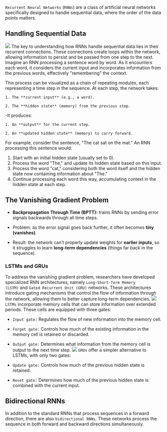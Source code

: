 `Recurrent Neural Networks` (`RNNs`) are a class of artificial neural networks specifically designed to handle sequential data, where the order of the data points matters.
## Handling Sequential Data
![](Pasted%20image%2020250821092151.png)
The key to understanding how RNNs handle sequential data lies in their recurrent connections. These connections create loops within the network, allowing information to persist and be passed from one step to the next. Imagine an RNN processing a sentence word by word. As it encounters each word, it considers the current input and incorporates information from the previous words, effectively "remembering" the context.

This process can be visualized as a chain of repeating modules, each representing a time step in the sequence. At each step, the network takes:
    
    1. The **current input** (e.g., a word).
        
    2. The **hidden state** (memory) from the previous step.
        
-It produces:
    
    1. An **output** for the current step.
        
    2. An **updated hidden state** (memory) to carry forward.

For example, consider the sentence, "The cat sat on the mat." An RNN processing this sentence would:

1. Start with an initial hidden state (usually set to 0).
2. Process the word "The," and update its hidden state based on this input.
3. Process the word "cat," considering both the word itself and the hidden state now containing information about "The."
4. Continue processing each word this way, accumulating context in the hidden state at each step.

## The Vanishing Gradient Problem
- **Backpropagation Through Time (BPTT):** trains RNNs by sending error signals backwards through all time steps.
    
- Problem: as the error signal goes back further, it often becomes **tiny (vanishes)**.
    
- Result: the network can’t properly update weights for **earlier inputs**, so it struggles to learn **long-term dependencies** (things far back in the sequence).
### LSTMs and GRUs
To address the vanishing gradient problem, researchers have developed specialized RNN architectures, namely `Long-Short-Term Memory (LSTM)` and `Gated Recurrent Unit (GRU)` networks. These architectures introduce gating mechanisms that control the flow of information through the network, allowing them to better capture long-term dependencies.
![](Pasted%20image%2020250821092544.png)
`LSTMs` incorporate memory cells that can store information over extended periods. These cells are equipped with three gates:

- `Input gate:` Regulates the flow of new information into the memory cell.
- `Forget gate:` Controls how much of the existing information in the memory cell is retained or discarded.
- `Output gate:` Determines what information from the memory cell is output to the next time step.
![](Pasted%20image%2020250821092627.png)
`GRUs` offer a simpler alternative to LSTMs, with only two gates:

- `Update gate:` Controls how much of the previous hidden state is retained.
- `Reset gate:` Determines how much of the previous hidden state is combined with the current input.
## Bidirectional RNNs
In addition to the standard RNNs that process sequences in a forward direction, there are also `bidirectional RNNs`. These networks process the sequence in both forward and backward directions simultaneously.

